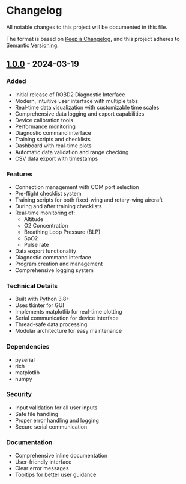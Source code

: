 # Changelog

All notable changes to this project will be documented in this file.

The format is based on [Keep a Changelog](https://keepachangelog.com/en/1.0.0/),
and this project adheres to [Semantic Versioning](https://semver.org/spec/v2.0.0.html).

## [1.0.0] - 2024-03-19

### Added
- Initial release of ROBD2 Diagnostic Interface
- Modern, intuitive user interface with multiple tabs
- Real-time data visualization with customizable time scales
- Comprehensive data logging and export capabilities
- Device calibration tools
- Performance monitoring
- Diagnostic command interface
- Training scripts and checklists
- Dashboard with real-time plots
- Automatic data validation and range checking
- CSV data export with timestamps

### Features
- Connection management with COM port selection
- Pre-flight checklist system
- Training scripts for both fixed-wing and rotary-wing aircraft
- During and after training checklists
- Real-time monitoring of:
  - Altitude
  - O2 Concentration
  - Breathing Loop Pressure (BLP)
  - SpO2
  - Pulse rate
- Data export functionality
- Diagnostic command interface
- Program creation and management
- Comprehensive logging system

### Technical Details
- Built with Python 3.8+
- Uses tkinter for GUI
- Implements matplotlib for real-time plotting
- Serial communication for device interface
- Thread-safe data processing
- Modular architecture for easy maintenance

### Dependencies
- pyserial
- rich
- matplotlib
- numpy

### Security
- Input validation for all user inputs
- Safe file handling
- Proper error handling and logging
- Secure serial communication

### Documentation
- Comprehensive inline documentation
- User-friendly interface
- Clear error messages
- Tooltips for better user guidance

[1.0.0]: https://github.com/strikerdlm/ROBD2_GUI/releases/tag/v1.0.0 